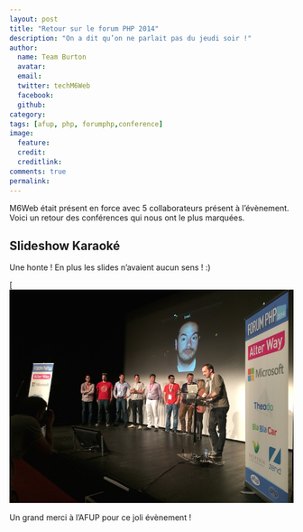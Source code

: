 ```yaml
---
layout: post
title: "Retour sur le forum PHP 2014"
description: "On a dit qu’on ne parlait pas du jeudi soir !"
author:
  name: Team Burton
  avatar: 
  email:
  twitter: techM6Web
  facebook:
  github:
category:
tags: [afup, php, forumphp,conference]
image:
  feature: 
  credit: 
  creditlink: 
comments: true
permalink: 
---
```



M6Web était présent en force avec 5 collaborateurs présent à l’évènement. Voici un retour des conférences qui nous ont le plus marquées.


## Slideshow Karaoké
   
Une honte ! En plus les slides n’avaient aucun sens ! :)
   

[![Les participants au karaoké](/images/posts/forumphp2014/ss_karaoke.jpg)   
   
Un grand merci à l’AFUP pour ce joli évènement !
